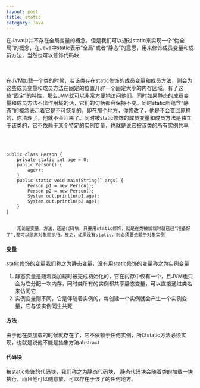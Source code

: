 ```yaml
---
layout: post
title: static 
category: Java
---
```

在Java中并不存在全局变量的概念，但是我们可以通过static来实现一个“伪全局”的概念，在Java中static表示“全局”或者“静态”的意思，用来修饰成员变量和成员方法，当然也可以修饰代码块
<br/>  <br/>  <br/>   

       
在JVM加载一个类的时候，若该类存在static修饰的成员变量和成员方法，则会为这些成员变量和成员方法在固定的位置开辟一个固定大小的内存区域，有了这些“固定”的特性，那么JVM就可以非常方便地访问他们。同时如果静态的成员变量和成员方法不出作用域的话，它们的句柄都会保持不变。同时static所蕴含“静态”的概念表示着它是不可恢复的，即在那个地方，你修改了，他是不会变回原样的，你清理了，他就不会回来了。同时被static修饰的成员变量和成员方法是独立于该类的，它不依赖于某个特定的实例变量，也就是说它被该类的所有实例共享

<br/> <br/>  
    
	public class Person {
		private static int age = 0;
		public Person() {
			age++;
		}
		public static void main(String[] args) {
			Person p1 = new Person();
			Person p2 = new Person();
			System.out.println(p1.age);
			System.out.println(p2.age);
		}
	}


        无论是变量，方法，还是代码块，只要用static修饰，就是在类被加载时就已经"准备好了",都可以脱离对象而执行。反之，如果没有static，则必须要依赖于对象实例

#### 变量  
static修饰的变量我们称之为静态变量，没有用static修饰的变量称之为实例变量        
  
1. 静态变量是随着类加载时被完成初始化的，它在内存中仅有一个，且JVM也只会为它分配一次内存，同时类所有的实例都共享静态变量，可以直接通过类名来访问它    
2. 实例变量则不同，它是伴随着实例的，每创建一个实例就会产生一个实例变量，它与该实例同生共死   


#### 方法  
由于他在类加载的时候就存在了，它不依赖于任何实例，所以static方法必须实现，也就是说他不能是抽象方法abstract   


#### 代码块 
被static修饰的代码块，我们称之为静态代码块，
静态代码块会随着类的加载一块执行，而且他可以随意放，可以存在于该了的任何地方。


 
